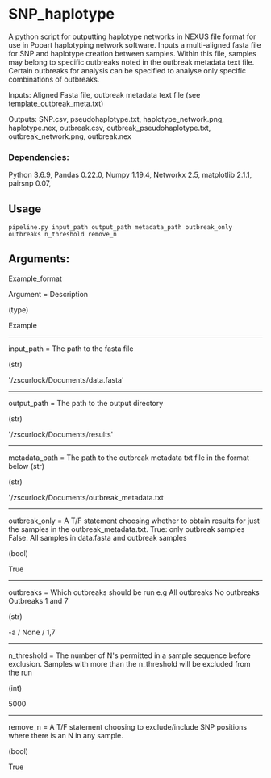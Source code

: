# SNP_haplotype
A python script for outputting haplotype networks in NEXUS file format for use in Popart haplotyping network software.
Inputs a multi-aligned fasta file for SNP and haplotype creation between samples. Within this file, samples may belong to specific outbreaks noted in the outbreak metadata text file. Certain outbreaks for analysis can be specified to analyse only specific combinations of outbreaks.

Inputs: Aligned Fasta file, outbreak metadata text file (see template_outbreak_meta.txt)

Outputs: SNP.csv, pseudohaplotype.txt, haplotype_network.png, haplotype.nex, outbreak.csv, outbreak_pseudohaplotype.txt, outbreak_network.png, outbreak.nex

### Dependencies:
Python 3.6.9,
Pandas 0.22.0,
Numpy 1.19.4,
Networkx 2.5,
matplotlib 2.1.1,
pairsnp 0.07,


## Usage
```python3
pipeline.py input_path output_path metadata_path outbreak_only outbreaks n_threshold remove_n
```
## Arguments:
Example_format

Argument = Description

(type)

Example

-----
input_path = The path to the fasta file

(str)

'/zscurlock/Documents/data.fasta'

------

output_path = The path to the output directory

(str)

'/zscurlock/Documents/results'

------

metadata_path = The path to the outbreak metadata txt file in the format below (str)

(str)

'/zscurlock/Documents/outbreak_metadata.txt

------

outbreak_only = A T/F statement choosing whether to obtain results for just the samples in the outbreak_metadata.txt.
		True: only outbreak samples
		False: All samples in data.fasta and outbreak samples
		
(bool)

True

------

outbreaks = Which outbreaks should be run e.g
All outbreaks
No outbreaks
Outbreaks 1 and 7
	    
(str)

-a / None / 1,7

------

n_threshold = The number of N's permitted in a sample sequence before exclusion. Samples with more than the n_threshold will be excluded from the run

(int)

5000

------

remove_n = A T/F statement choosing to exclude/include SNP positions where there is an N in any sample.

(bool)

True


